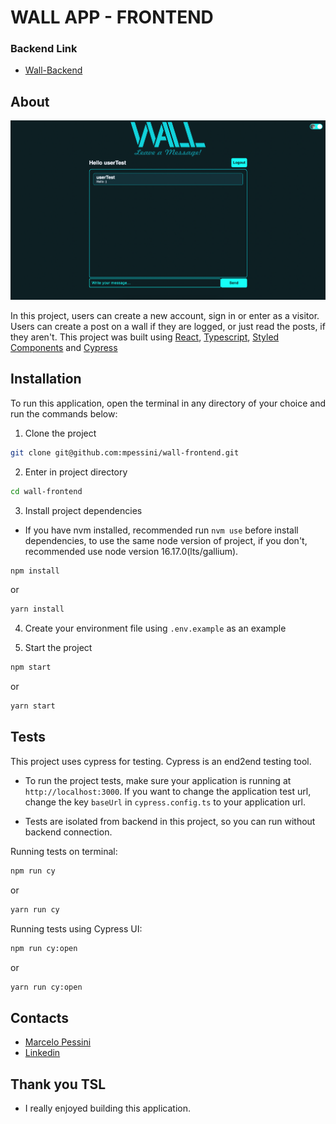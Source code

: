 # WALL APP - FRONTEND

### Backend Link
- [Wall-Backend](https://github.com/mpessini/wall-backend)

## About

![Wall](wall.png)

In this project, users can create a new account, sign in or enter as a visitor. Users can create a post on a wall if they are logged, or just read the posts, if they aren't.
This project was built using [React](https://reactjs.org/), [Typescript](https://www.typescriptlang.org/),  [Styled Components](https://styled-components.com/) and [Cypress](https://docs.cypress.io/)

## Installation

To run this application, open the terminal in any directory of your choice and run the commands below:

1. Clone the project
```bash
git clone git@github.com:mpessini/wall-frontend.git
```

2. Enter in project directory
```bash
cd wall-frontend
```

3. Install project dependencies
- If you have nvm installed, recommended run `nvm use` before install dependencies, to use the same node version of project, if you don't, recommended use node version 16.17.0(lts/gallium).
```bash
npm install
```
or
```bash
yarn install
```

4. Create your environment file using `.env.example` as an example

4. Start the project
```bash
npm start
```
or
```bash
yarn start
```

## Tests
This project uses cypress for testing. Cypress is an end2end testing tool.
- To run the project tests, make sure your application is running at `http://localhost:3000`. If you want to change the application test url, change the key `baseUrl` in `cypress.config.ts` to your application url.

- Tests are isolated from backend in this project, so you can run without backend connection.

Running tests on terminal:
```bash
npm run cy
```
or
```bash
yarn run cy
```

Running tests using Cypress UI:
```bash
npm run cy:open
```
or
```bash
yarn run cy:open
```

## Contacts
* [Marcelo Pessini](mailto:marceloppessini@gmail.com)
* [Linkedin](https://www.linkedin.com/in/marcelopessini/)

## Thank you TSL
- I really enjoyed building this application.
